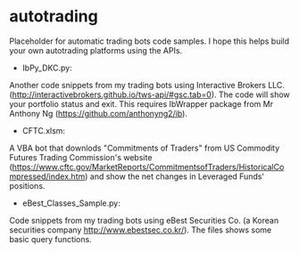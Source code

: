 # autotrading

Placeholder for automatic trading bots code samples. I hope this helps build your own autotrading platforms using the APIs. 

- IbPy_DKC.py:

Another code snippets from my trading bots using Interactive Brokers LLC. (http://interactivebrokers.github.io/tws-api/#gsc.tab=0). The code will show your portfolio status and exit. This requires IbWrapper package from Mr Anthony Ng (https://github.com/anthonyng2/ib).

- CFTC.xlsm:

A VBA bot that downlods "Commitments of Traders" from US Commodity Futures Trading Commission's website (https://www.cftc.gov/MarketReports/CommitmentsofTraders/HistoricalCompressed/index.htm) and show the net changes in Leveraged Funds' positions. 

- eBest_Classes_Sample.py:

Code snippets from my trading bots using eBest Securities Co. (a Korean securities company http://www.ebestsec.co.kr/). The files shows some basic query functions.
